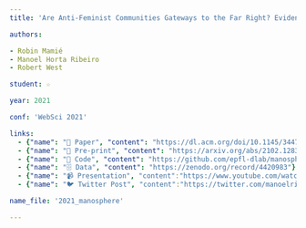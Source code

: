 ```yaml
---
title: 'Are Anti-Feminist Communities Gateways to the Far Right? Evidence from Reddit and YouTube'

authors:

- Robin Mamié
- Manoel Horta Ribeiro
- Robert West

student: ☆

year: 2021

conf: 'WebSci 2021'

links:
  - {"name": "📜 Paper", "content": "https://dl.acm.org/doi/10.1145/3447535.3462504"}
  - {"name": "📄 Pre-print", "content": "https://arxiv.org/abs/2102.12837"}
  - {"name": "🔗️ Code", "content": "https://github.com/epfl-dlab/manosphere_to_altright"}
  - {"name": "🗄️️ Data", "content": "https://zenodo.org/record/4420983"}
  - {"name": "📹 Presentation", "content":"https://www.youtube.com/watch?v=yqxpqXpVX7M"}
  - {"name": "🐦 Twitter Post", "content":"https://twitter.com/manoelribeiro/status/1365330671837851653"}

name_file: '2021_manosphere'

---
```

